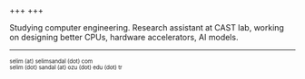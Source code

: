 +++
+++

Studying computer engineering. Research assistant at CAST lab, working on designing better CPUs, hardware accelerators, AI models.

---
<sub><sup>selim (at) selimsandal (dot) com</sup></sub>\
<sub><sup>selim (dot) sandal (at) ozu (dot) edu (dot) tr</sup></sub>
